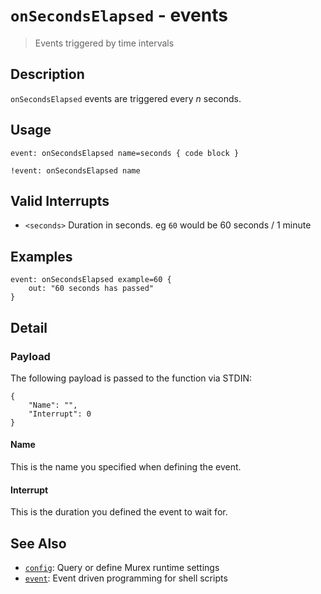 # `onSecondsElapsed` - events

> Events triggered by time intervals

## Description

`onSecondsElapsed` events are triggered every _n_ seconds.

## Usage

    event: onSecondsElapsed name=seconds { code block }

    !event: onSecondsElapsed name

## Valid Interrupts

- `<seconds>`
  Duration in seconds. eg `60` would be 60 seconds / 1 minute

## Examples

    event: onSecondsElapsed example=60 {
        out: "60 seconds has passed"
    }

## Detail

### Payload

The following payload is passed to the function via STDIN:

    {
        "Name": "",
        "Interrupt": 0
    }

#### Name

This is the name you specified when defining the event.

#### Interrupt

This is the duration you defined the event to wait for.

## See Also

- [`config`](/commands/config.md):
  Query or define Murex runtime settings
- [`event`](/commands/event.md):
  Event driven programming for shell scripts
